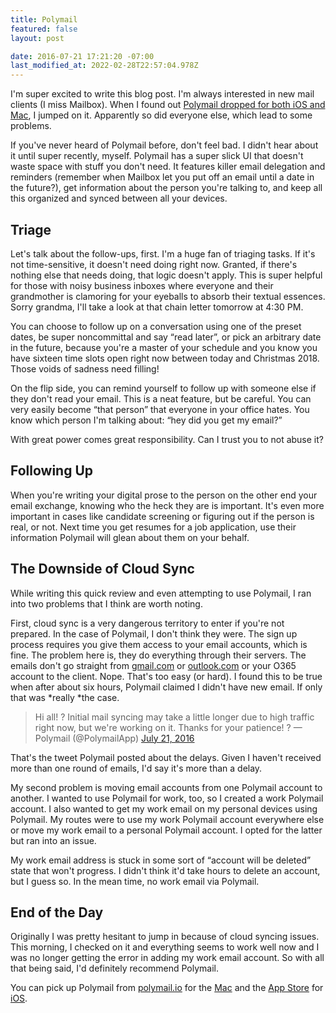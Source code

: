 ```yaml
---
title: Polymail
featured: false
layout: post

date: 2016-07-21 17:21:20 -07:00
last_modified_at: 2022-02-28T22:57:04.978Z
---
```


I'm super excited to write this blog post. I'm always interested in new mail clients (I miss Mailbox). When I found out [Polymail dropped for both iOS and Mac](http://venturebeat.com/2016/07/20/polymail-launches-app-to-make-email-more-productive/), I jumped on it. Apparently so did everyone else, which lead to some problems.

If you've never heard of Polymail before, don't feel bad. I didn't hear about it until super recently, myself. Polymail has a super slick UI that doesn't waste space with stuff you don't need. It features killer email delegation and reminders (remember when Mailbox let you put off an email until a date in the future?), get information about the person you're talking to, and keep all this organized and synced between all your devices.

## Triage


Let's talk about the follow-ups, first. I'm a huge fan of triaging tasks. If it's not time-sensitive, it doesn't need doing right now. Granted, if there's nothing else that needs doing, that logic doesn't apply. This is super helpful for those with noisy business inboxes where everyone and their grandmother is clamoring for your eyeballs to absorb their textual essences. Sorry grandma, I'll take a look at that chain letter tomorrow at 4:30 PM.

You can choose to follow up on a conversation using one of the preset dates, be super noncommittal and say “read later”, or pick an arbitrary date in the future, because you're a master of your schedule and you know you have sixteen time slots open right now between today and Christmas 2018. Those voids of sadness need filling!

On the flip side, you can remind yourself to follow up with someone else if they don't read your email. This is a neat feature, but be careful. You can very easily become “that person” that everyone in your office hates. You know which person I'm talking about: “hey did you get my email?”

With great power comes great responsibility. Can I trust you to not abuse it?

## Following Up


When you're writing your digital prose to the person on the other end your email exchange, knowing who the heck they are is important. It's even more important in cases like candidate screening or figuring out if the person is real, or not. Next time you get resumes for a job application, use their information Polymail will glean about them on your behalf.

## The Downside of Cloud Sync

While writing this quick review and even attempting to use Polymail, I ran into two problems that I think are worth noting.

First, cloud sync is a very dangerous territory to enter if you're not prepared. In the case of Polymail, I don't think they were. The sign up process requires you give them access to your email accounts, which is fine. The problem here is, they do everything through their servers. The emails don't go straight from [gmail.com](http://gmail.com) or [outlook.com](http://outlook.com) or your O365 account to the client. Nope. That's too easy (or hard). I found this to be true when after about six hours, Polymail claimed I didn't have new email. If only that was *really *the case.

>  Hi all! ? Initial mail syncing may take a little longer due to high traffic right now, but we're working on it. Thanks for your patience! ?
> — Polymail (@PolymailApp) [July 21, 2016](https://twitter.com/PolymailApp/status/756193319152066560)

That's the tweet Polymail posted about the delays. Given I haven't received more than one round of emails, I'd say it's more than a delay.

My second problem is moving email accounts from one Polymail account to another. I wanted to use Polymail for work, too, so I created a work Polymail account. I also wanted to get my work email on my personal devices using Polymail. My routes were to use my work Polymail account everywhere else or move my work email to a personal Polymail account. I opted for the latter but ran into an issue.

My work email address is stuck in some sort of “account will be deleted” state that won't progress. I didn't think it'd take hours to delete an account, but I guess so. In the mean time, no work email via Polymail.

## End of the Day

Originally I was pretty hesitant to jump in because of cloud syncing issues. This morning, I checked on it and everything seems to work well now and I was no longer getting the error in adding my work email account. So with all that being said, I'd definitely recommend Polymail.

You can pick up Polymail from [polymail.io](https://polymail.io) for the [Mac](https://polymail.io) and the [App Store](https://itunes.apple.com/app/id1082058386) for [iOS](https://itunes.apple.com/app/id1082058386).

